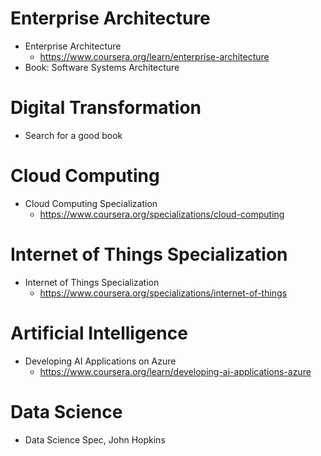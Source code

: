 # Enterprise Architecture 
- Enterprise Architecture
  - https://www.coursera.org/learn/enterprise-architecture
- Book: Software Systems Architecture


# Digital Transformation
- Search for a good book


# Cloud Computing 
- Cloud Computing Specialization
  - https://www.coursera.org/specializations/cloud-computing


# Internet of Things Specialization
- Internet of Things Specialization
  - https://www.coursera.org/specializations/internet-of-things


# Artificial Intelligence
- Developing AI Applications on Azure
  - https://www.coursera.org/learn/developing-ai-applications-azure

# Data Science
- Data Science Spec, John Hopkins

